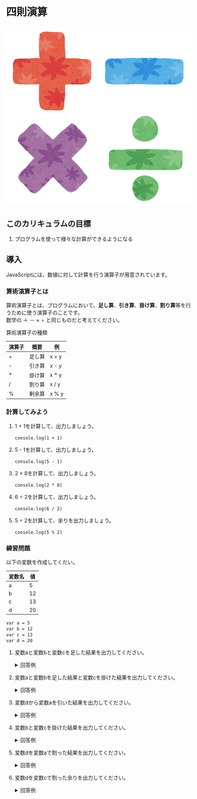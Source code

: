 # 四則演算
![文字列](./img/basicArithmeticOperations.png)

## このカリキュラムの目標
1. プログラムを使って様々な計算ができるようになる

## 導入
JavaScriptには、数値に対して計算を行う演算子が用意されています。 

### 算術演算子とは
算術演算子とは、プログラムにおいて、**足し算**、**引き算**、**掛け算**、**割り算**等を行うために使う演算子のことです。  
数学の ＋ － × ÷ と同じものだと考えてください。

算術演算子の種類

|演算子|概要|例|
|---|---|---|
|+|足し算|x + y|
|-|	引き算|x - y|
|*|	掛け算|x * y|
|/|	割り算|x / y|
|%|	剰余算|x % y|

### 計算してみよう
1. 1 + 1を計算して、出力しましょう。

	```
	console.log(1 + 1)
	
	```
2. 5 - 1を計算して、出力しましょう。

	```
	console.log(5 - 1)
	
	```
	
3. 2 × 8を計算して、出力しましょう。

	```
	console.log(2 * 8)
	
	```
	
4. 6 ÷ 2を計算して、出力しましょう。

	```
	console.log(6 / 2)
	
	```

5. 5 ÷ 2を計算して、余りを出力しましょう。

	```
	console.log(5 % 2)
	
	```
	
### 練習問題
以下の変数を作成してくだい。

|変数名|値|
|---|---|
|a|5|
|b|	12|
|c|	13|
|d|	20|

```
var a = 5
var b = 12
var c = 13
var d = 20
```

1. 変数aと変数bと変数cを足した結果を出力してください。

	<details><summary>回答例</summary><div>

	```
	console.log(a + b + c)
	```
	
	</div></details>
	
2. 変数aと変数bを足した結果と変数cを掛けた結果を出力してください。

	<details><summary>回答例</summary><div>

	```
	console.log((a + b) * c)
	```
	
	</div></details>
	
3. 変数dから変数aを引いた結果を出力してください。

	<details><summary>回答例</summary><div>

	```
	console.log(d - a)
	```
	
	</div></details>
	
4. 変数bと変数cを掛けた結果を出力してください。

	<details><summary>回答例</summary><div>

	```
	console.log(b * c)
	```
	
	</div></details>
	
5. 変数dを変数aで割った結果を出力してください。

	<details><summary>回答例</summary><div>

	```
	console.log(d / a)
	```
	
6. 変数dを変数cで割った余りを出力してください。

	<details><summary>回答例</summary><div>

	```
	console.log(d % c)
	```
	
	</div></details>